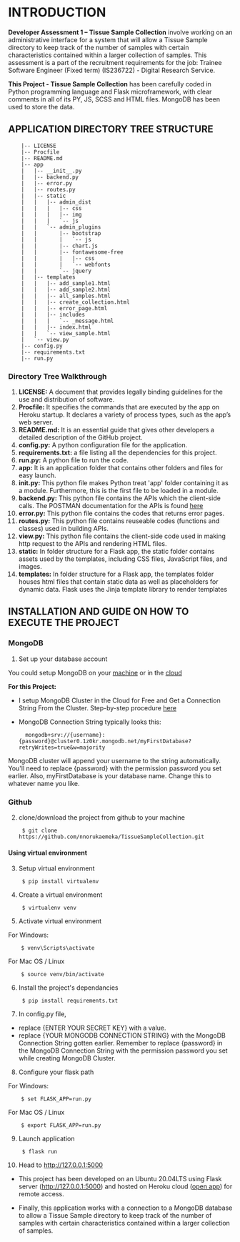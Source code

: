 # INTRODUCTION

**Developer Assessment 1 – Tissue Sample Collection** involve working on an administrative interface for a system that will allow a Tissue Sample directory to keep track of the number of samples with certain characteristics contained within a larger collection of samples. This assessment is a part of the recruitment requirements for the job: Trainee Software Engineer (Fixed term) (IS236722) - Digital Research Service.

**This Project - Tissue Sample Collection** has been carefully coded in Python programming language and Flask microframework, with clear comments in all of its PY, JS, SCSS and HTML files.
MongoDB has been used to store the data.



##  APPLICATION DIRECTORY TREE STRUCTURE

        |-- LICENSE
        |-- Procfile
        |-- README.md
        |-- app
        |   |-- __init__.py
        |   |-- backend.py
        |   |-- error.py
        |   |-- routes.py
        |   |-- static
        |   |   |-- admin_dist
        |   |   |   |-- css
        |   |   |   |-- img
        |   |   |   `-- js
        |   |   `-- admin_plugins
        |   |       |-- bootstrap
        |   |       |   `-- js
        |   |       |-- chart.js
        |   |       |-- fontawesome-free
        |   |       |   |-- css
        |   |       |   `-- webfonts
        |   |       `-- jquery
        |   |-- templates
        |   |   |-- add_sample1.html
        |   |   |-- add_sample2.html
        |   |   |-- all_samples.html
        |   |   |-- create_collection.html
        |   |   |-- error_page.html
        |   |   |-- includes
        |   |   |   `-- _message.html
        |   |   |-- index.html
        |   |   `-- view_sample.html
        |   `-- view.py
        |-- config.py
        |-- requirements.txt
        |-- run.py

### Directory Tree Walkthrough
1. **LICENSE:** A document that provides legally binding guidelines for the use and distribution of software.
2. **Procfile:** It specifies the commands that are executed by the app on Heroku startup. It declares a variety of process types, such as the app’s web server.
3. **README.md:** It is an essential guide that gives other developers a detailed description of the GitHub project.
4. **config.py:** A python configuration file for the application.
5. **requirements.txt:** a file listing all the dependencies for this project.
6. **run.py:** A python file to run the code.
7. **app:** It is an application folder that contains other folders and files for easy launch.
8. **__init__.py:** This python file makes Python treat 'app' folder containing it as a module. Furthermore, this is the first file to be loaded in a module.
9. **backend.py:** This python file contains the APIs which the client-side calls. The POSTMAN documentation for the APIs is found <a href="https://documenter.getpostman.com/view/9697202/VUjMnRGe">here</a>
10. **error.py:** This python file contains the codes that returns error pages.
11. **routes.py:** This python file contains reuseable codes (functions and classes) used in building APIs.
12. **view.py:** This python file contains the client-side code used in making http request to the APIs and rendering HTML files.
13. **static:** In folder structure for a Flask app, the static folder contains assets used by the templates, including CSS files, JavaScript files, and images.
14. **templates:** In folder structure for a Flask app, the templates folder houses html files that contain static data as well as placeholders for dynamic data. Flask uses the Jinja template library to render templates


## INSTALLATION AND GUIDE ON HOW TO EXECUTE THE PROJECT

### MongoDB
1. Set up your database account
 
You could setup MongoDB on your <a href="https://www.digitalocean.com/community/tutorials/how-to-install-mongodb-on-ubuntu-20-04">machine</a> or in the <a href="https://www.makeuseof.com/mongodb-cluster-cloud-free-setup/">cloud</a>

**For this Project:** 

- I setup MongoDB Cluster in the Cloud for Free and Get a Connection String From the Cluster. Step-by-step procedure <a href="https://www.makeuseof.com/mongodb-cluster-cloud-free-setup/">here</a>

- MongoDB Connection String typically looks this:

        mongodb+srv://{username}:{password}@cluster0.1z0kr.mongodb.net/myFirstDatabase?retryWrites=true&w=majority
        
MongoDB cluster will append your username to the string automatically. You'll need to replace {password} with the permission password you set earlier. Also, myFirstDatabase is your database name. Change this to whatever name you like.

### Github
2. clone/download the project from github to your machine

        $ git clone https://github.com/nnorukaemeka/TissueSampleCollection.git


#### Using virtual environment
3. Setup virtual environment

        $ pip install virtualenv

4. Create a virtual environment

        $ virtualenv venv

5. Activate virtual environment

For Windows:

        $ venv\Scripts\activate

For Mac OS / Linux

        $ source venv/bin/activate

6. Install the project's dependancies

        $ pip install requirements.txt           

7. In config.py file, 
- replace {ENTER YOUR SECRET KEY} with a value.
- replace {YOUR MONGODB CONNECTION STRING} with the MongoDB Connection String gotten earlier. Remember to replace {password} in the MongoDB Connection String with the permission password you set while creating MongoDB Cluster.

8. Configure your flask path

For Windows:

        $ set FLASK_APP=run.py

For Mac OS / Linux

        $ export FLASK_APP=run.py


9. Launch application

        $ flask run            

10. Head to http://127.0.0.1:5000

- This project has been developed on an Ubuntu 20.04LTS using Flask server (http://127.0.0.1:5000) and hosted on Heroku cloud (<a href="https://tissue-sample-collection.herokuapp.com">open app</a>) for remote access.

- Finally, this application works with a connection to a MongoDB database to allow a Tissue Sample directory to keep track of the number of samples with certain characteristics contained within a larger collection of samples.
